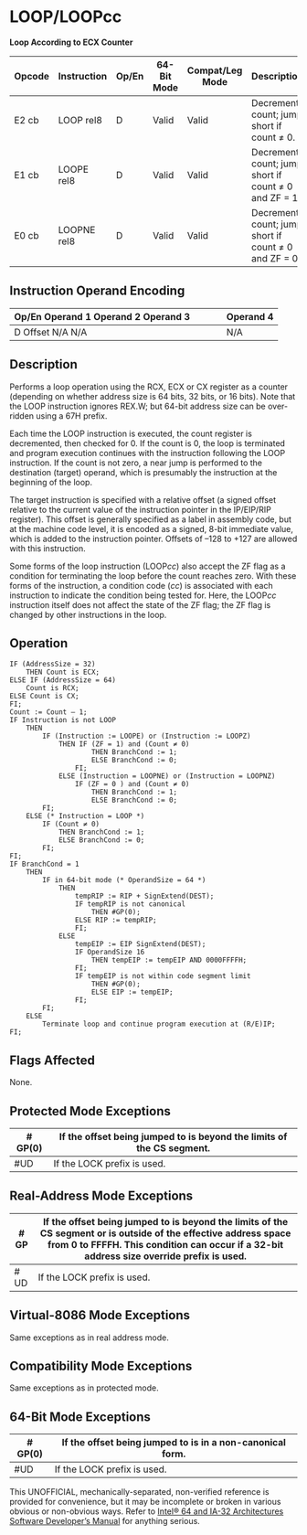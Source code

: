 # LOOP/LOOPcc

**Loop According to ECX Counter**

| Opcode | Instruction | Op/En | 64-Bit Mode | Compat/Leg Mode | Description                                          |
| ------ | ----------- | ----- | ----------- | --------------- | ---------------------------------------------------- |
| E2 cb  | LOOP rel8   | D     | Valid       | Valid           | Decrement count; jump short if count ≠ 0.            |
| E1 cb  | LOOPE rel8  | D     | Valid       | Valid           | Decrement count; jump short if count ≠ 0 and ZF = 1. |
| E0 cb  | LOOPNE rel8 | D     | Valid       | Valid           | Decrement count; jump short if count ≠ 0 and ZF = 0. |

## Instruction Operand Encoding

| Op/En Operand 1 Operand 2 Operand 3 |     |     |     | Operand 4 |
| ----------------------------------- | --- | --- | --- | --------- |
| D Offset N/A N/A                    |     |     |     | N/A       |

## Description

Performs a loop operation using the RCX, ECX or CX register as a counter (depending on whether address size is 64 bits, 32 bits, or 16 bits). Note that the LOOP instruction ignores REX.W; but 64-bit address size can be over-ridden using a 67H prefix.

Each time the LOOP instruction is executed, the count register is decremented, then checked for 0. If the count is 0, the loop is terminated and program execution continues with the instruction following the LOOP instruction. If the count is not zero, a near jump is performed to the destination (target) operand, which is presumably the instruction at the beginning of the loop.

The target instruction is specified with a relative offset (a signed offset relative to the current value of the instruction pointer in the IP/EIP/RIP register). This offset is generally specified as a label in assembly code, but at the machine code level, it is encoded as a signed, 8-bit immediate value, which is added to the instruction pointer. Offsets of –128 to +127 are allowed with this instruction.

Some forms of the loop instruction (LOOP*cc*) also accept the ZF flag as a condition for terminating the loop before the count reaches zero. With these forms of the instruction, a condition code (_cc_) is associated with each instruction to indicate the condition being tested for. Here, the LOOP*cc* instruction itself does not affect the state of the ZF flag; the ZF flag is changed by other instructions in the loop.

## Operation

```
IF (AddressSize = 32)
    THEN Count is ECX;
ELSE IF (AddressSize = 64)
    Count is RCX;
ELSE Count is CX;
FI;
Count := Count – 1;
IF Instruction is not LOOP
    THEN
        IF (Instruction := LOOPE) or (Instruction := LOOPZ)
            THEN IF (ZF = 1) and (Count ≠ 0)
                    THEN BranchCond := 1;
                    ELSE BranchCond := 0;
                FI;
            ELSE (Instruction = LOOPNE) or (Instruction = LOOPNZ)
                IF (ZF = 0 ) and (Count ≠ 0)
                    THEN BranchCond := 1;
                    ELSE BranchCond := 0;
        FI;
    ELSE (* Instruction = LOOP *)
        IF (Count ≠ 0)
            THEN BranchCond := 1;
            ELSE BranchCond := 0;
        FI;
FI;
IF BranchCond = 1
    THEN
        IF in 64-bit mode (* OperandSize = 64 *)
            THEN
                tempRIP := RIP + SignExtend(DEST);
                IF tempRIP is not canonical
                    THEN #​​​​GP(0);
                ELSE RIP := tempRIP;
                FI;
            ELSE
                tempEIP := EIP SignExtend(DEST);
                IF OperandSize 16
                    THEN tempEIP := tempEIP AND 0000FFFFH;
                FI;
                IF tempEIP is not within code segment limit
                    THEN #​​​​GP(0);
                    ELSE EIP := tempEIP;
                FI;
        FI;
    ELSE
        Terminate loop and continue program execution at (R/E)IP;
FI;

```

## Flags Affected

None.

## Protected Mode Exceptions

| \#​​​​GP(0) | If the offset being jumped to is beyond the limits of the CS segment. |
| ----------- | --------------------------------------------------------------------- |
| #​​​UD      | If the LOCK prefix is used.                                           |

## Real-Address Mode Exceptions

| \#​​​​GP | If the offset being jumped to is beyond the limits of the CS segment or is outside of the effective address space from 0 to FFFFH. This condition can occur if a 32-bit address size override prefix is used. |
| -------- | ------------------------------------------------------------------------------------------------------------------------------------------------------------------------------------------------------------- |
| #​​​UD   | If the LOCK prefix is used.                                                                                                                                                                                   |

## Virtual-8086 Mode Exceptions

Same exceptions as in real address mode.

## Compatibility Mode Exceptions

Same exceptions as in protected mode.

## 64-Bit Mode Exceptions

| \#​​​​GP(0) | If the offset being jumped to is in a non-canonical form. |
| ----------- | --------------------------------------------------------- |
| #​​​UD      | If the LOCK prefix is used.                               |

This UNOFFICIAL, mechanically-separated, non-verified reference is provided for convenience, but it may be
incomplete or broken in various obvious or non-obvious
ways. Refer to [Intel® 64 and IA-32 Architectures Software Developer’s Manual](https://software.intel.com/en-us/download/intel-64-and-ia-32-architectures-sdm-combined-volumes-1-2a-2b-2c-2d-3a-3b-3c-3d-and-4) for anything serious.
